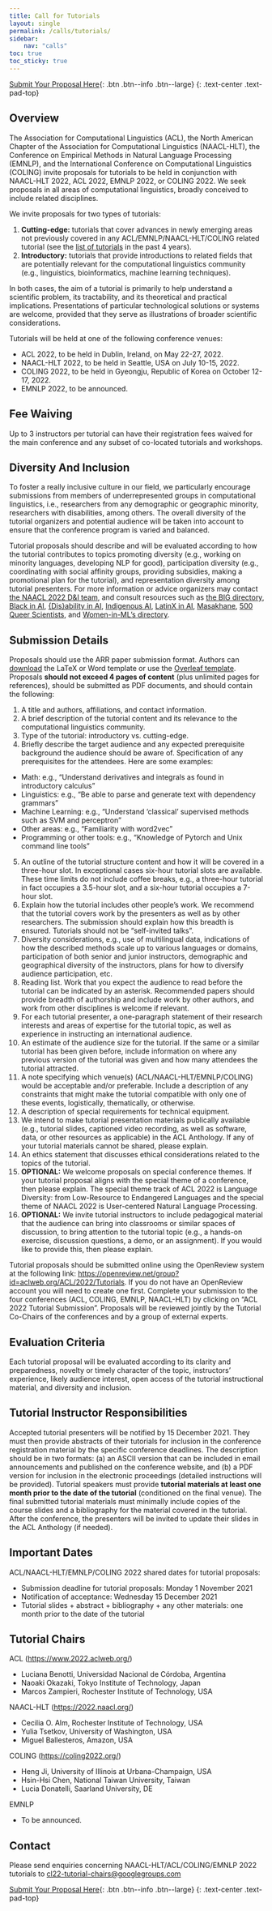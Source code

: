 ```yaml
---
title: Call for Tutorials
layout: single
permalink: /calls/tutorials/
sidebar: 
    nav: "calls"
toc: true
toc_sticky: true
---
```


[Submit Your Proposal Here](https://openreview.net/group?id=aclweb.org/ACL/2022/Tutorials){: .btn .btn--info .btn--large}
{: .text-center .text-pad-top}

## Overview

The Association for Computational Linguistics (ACL), the North American Chapter of the Association for Computational Linguistics (NAACL-HLT), the Conference on Empirical Methods in Natural Language Processing (EMNLP), and the International Conference on Computational Linguistics (COLING) invite proposals for tutorials to be held in conjunction with NAACL-HLT 2022, ACL 2022, EMNLP 2022, or COLING 2022. We seek proposals in all areas of computational linguistics, broadly conceived to include related disciplines.

We invite proposals for two types of tutorials:

1. **Cutting-edge:** tutorials that cover advances in newly emerging areas not previously covered in any ACL/EMNLP/NAACL-HLT/COLING related tutorial (see the [list of tutorials](https://www.aclweb.org/adminwiki/index.php?title=Past_tutorials) in the past 4 years).
2. **Introductory:** tutorials that provide introductions to related fields that are potentially relevant for the computational linguistics community (e.g., linguistics, bioinformatics,  machine learning techniques).

In both cases, the aim of a tutorial is primarily to help understand a scientific problem, its tractability, and its theoretical and practical implications. Presentations of particular technological solutions or systems are welcome, provided that they serve as illustrations of broader scientific considerations.

Tutorials will be held at one of the following conference venues:

* ACL 2022, to be held in Dublin, Ireland, on May 22-27, 2022. 
* NAACL-HLT 2022, to be held in Seattle, USA on July 10-15, 2022. 
* COLING 2022, to be held in Gyeongju, Republic of Korea on October 12-17, 2022.
* EMNLP 2022, to be announced.

## Fee Waiving

Up to 3 instructors per tutorial can have their registration fees waived for the main conference and any subset of co-located tutorials and workshops.

## Diversity And Inclusion

To foster a really inclusive culture in our field, we particularly encourage submissions from members of underrepresented groups in computational linguistics, i.e., researchers from any demographic or geographic minority, researchers with disabilities, among others. The overall diversity of the tutorial organizers and potential audience will be taken into account to ensure that the conference program is varied and balanced. 
 
Tutorial proposals should describe and will be evaluated according to how the tutorial contributes to topics promoting diversity (e.g., working on minority languages, developing NLP for good), participation diversity (e.g., coordinating with social affinity groups, providing subsidies, making a promotional plan for the tutorial), and representation diversity among tutorial presenters. For more information or advice organizers may contact [the NAACL 2022 D&I team](/committees/diversity-inclusion/), and consult resources such as [the BIG directory](http://www.winlp.org/big-directory/), [Black in AI](https://blackinai.github.io/#/membership), [{Dis}ability in AI](https://elesa.github.io/ability_in_AI/), [Indigenous AI](https://www.indigenous-ai.net/), [LatinX in AI](https://lxai.app/PUBLIC-DIRECTORY), [Masakhane](https://www.masakhane.io/), [500 Queer Scientists](https://500queerscientists.com/), and [Women-in-ML’s directory](https://wimlworkshop.org/sh_projects/directory/).  

## Submission Details

Proposals should use the ARR paper submission format. Authors can [download](https://github.com/acl-org/ACLPUB/tree/master/templates) the LaTeX or Word template or use the [Overleaf template](https://www.overleaf.com/read/crtcwgxzjskr). Proposals **should not exceed 4 pages of content** (plus unlimited pages for references), should be submitted as PDF documents, and should contain the following:

1. A title and authors, affiliations, and contact information.
2. A brief description of the tutorial content and its relevance to the computational linguistics community. 
3. Type of the tutorial: introductory vs. cutting-edge. 
4. Briefly describe the target audience and any expected prerequisite background the audience should be aware of. Specification of any prerequisites for the attendees. Here are some examples:
  * Math: e.g., “Understand derivatives and integrals as found in introductory calculus”
  * Linguistics: e.g., “Be able to parse and generate text with dependency grammars”
  * Machine Learning: e.g., “Understand ‘classical’ supervised methods such as SVM and perceptron”
  * Other areas: e.g., “Familiarity with word2vec”
  * Programming or other tools: e.g., “Knowledge of Pytorch and Unix command line tools”
5. An outline of the tutorial structure content and how it will  be covered in a three-hour slot. In exceptional cases six-hour tutorial slots are available. These time limits do not include coffee breaks, e.g., a three-hour tutorial in fact occupies a 3.5-hour slot, and a six-hour tutorial occupies a 7-hour slot.
6. Explain how the tutorial includes other people’s work. We recommend that the tutorial covers work by the presenters as well as by other researchers. The submission should explain how this breadth is ensured. Tutorials should not be “self-invited talks”.
7. Diversity considerations, e.g., use of multilingual data, indications of how the described methods scale up to various languages or domains, participation of both senior and junior instructors, demographic and geographical diversity of the instructors, plans for how to diversify audience participation, etc.
8. Reading list. Work that you expect the audience to read before the tutorial can be indicated by an asterisk. Recommended papers should provide breadth of authorship and include work by other authors, and work from other disciplines is welcome if relevant. 
9. For each tutorial presenter, a one-paragraph statement of their research interests and  areas of expertise for the tutorial topic, as well as experience in instructing an international audience.
10. An estimate of the audience size for the tutorial. If the same or a similar tutorial has been given before, include information on where any previous version of the tutorial was given and how many attendees the tutorial attracted.
11. A note specifying which venue(s) (ACL/NAACL-HLT/EMNLP/COLING) would be acceptable and/or preferable. Include a description of any constraints that might make the tutorial compatible with only one of these events, logistically, thematically, or otherwise.
12. A description of special requirements for technical equipment.
13. We intend to make tutorial presentation materials publically available (e.g., tutorial slides, captioned video recording, as well as software, data, or other resources as applicable) in the ACL Anthology. If any of your tutorial materials cannot be shared, please explain. 
14. An ethics statement that discusses ethical considerations related to the topics of the tutorial.  
15. **OPTIONAL:** We welcome proposals on special conference themes. If your tutorial proposal aligns with the special theme of a conference, then please explain. The special theme track of ACL 2022 is Language Diversity: from Low-Resource to Endangered Languages and the special theme of NAACL 2022 is User-centered Natural Language Processing.
16. **OPTIONAL:** We invite tutorial instructors to include pedagogical material that the audience can bring into classrooms or similar spaces of discussion, to bring attention to the tutorial topic (e.g., a hands-on exercise, discussion questions, a demo, or an assignment). If you would like to provide this, then please explain. 

Tutorial proposals should be submitted online using the OpenReview system at the following link: <https://openreview.net/group?id=aclweb.org/ACL/2022/Tutorials>. If you do not have an OpenReview account you will need to create one first. Complete your submission to the four conferences (ACL, COLING, EMNLP, NAACL-HLT) by clicking on “ACL 2022 Tutorial Submission”. Proposals will be reviewed jointly by the Tutorial Co-Chairs of the conferences and by a group of external experts.

## Evaluation Criteria

Each tutorial proposal will be evaluated according to its clarity and preparedness, novelty or timely character of the topic, instructors’ experience, likely audience interest, open access of the tutorial instructional material, and diversity and inclusion.

## Tutorial Instructor Responsibilities

Accepted tutorial presenters will be notified by 15 December 2021. They must then provide abstracts of their tutorials for inclusion in the conference registration material by the specific conference deadlines. The description should be in two formats: (a) an ASCII version that can be included in email announcements and published on the conference website, and (b) a PDF version for inclusion in the electronic proceedings (detailed instructions will be provided). Tutorial speakers must provide **tutorial materials at least one month prior to the date of the tutorial** (conditioned on the final venue). The final submitted tutorial materials must minimally include copies of the course slides and a bibliography for the material covered in the tutorial. After the conference, the presenters will be invited to update their slides in the ACL Anthology (if needed).

## Important Dates

ACL/NAACL-HLT/EMNLP/COLING 2022 shared dates for tutorial proposals:

* Submission deadline for tutorial proposals: Monday 1 November 2021 
* Notification of acceptance: Wednesday 15 December 2021
* Tutorial slides + abstract + bibliography + any other materials: one month prior to the date of the tutorial

## Tutorial Chairs

ACL (<https://www.2022.aclweb.org/>)

* Luciana Benotti, Universidad Nacional de Córdoba, Argentina
* Naoaki Okazaki, Tokyo Institute of Technology, Japan
* Marcos Zampieri, Rochester Institute of Technology, USA

NAACL-HLT (<https://2022.naacl.org/>)

* Cecilia O. Alm, Rochester Institute of Technology, USA
* Yulia Tsetkov, University of Washington, USA
* Miguel Ballesteros, Amazon, USA

COLING (<https://coling2022.org/>)

* Heng Ji, University of Illinois at Urbana-Champaign, USA
* Hsin-Hsi Chen, National Taiwan University, Taiwan
* Lucia Donatelli, Saarland University, DE

EMNLP

* To be announced.

## Contact

Please send enquiries concerning NAACL-HLT/ACL/COLING/EMNLP 2022 tutorials to <cl22-tutorial-chairs@googlegroups.com>

[Submit Your Proposal Here](https://openreview.net/group?id=aclweb.org/ACL/2022/Tutorials){: .btn .btn--info .btn--large}
{: .text-center .text-pad-top}
